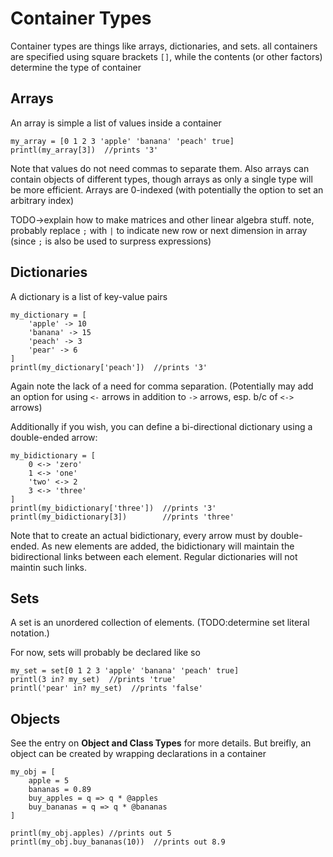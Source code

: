 # Container Types

Container types are things like arrays, dictionaries, and sets. all containers are specified using square brackets `[]`, while the contents (or other factors) determine the type of container

## Arrays

An array is simple a list of values inside a container

```dewy
my_array = [0 1 2 3 'apple' 'banana' 'peach' true]
printl(my_array[3])  //prints '3'
```

Note that values do not need commas to separate them. Also arrays can contain objects of different types, though arrays as only a single type will be more efficient. Arrays are 0-indexed (with potentially the option to set an arbitrary index)

TODO->explain how to make matrices and other linear algebra stuff. note, probably replace `;` with `|` to indicate new row or next dimension in array (since `;` is also be used to surpress expressions)

## Dictionaries

A dictionary is a list of key-value pairs

```dewy
my_dictionary = [
    'apple' -> 10
    'banana' -> 15
    'peach' -> 3
    'pear' -> 6
]
printl(my_dictionary['peach'])  //prints '3'
```

Again note the lack of a need for comma separation. (Potentially may add an option for using `<-` arrows in addition to `->` arrows, esp. b/c of `<->` arrows)

Additionally if you wish, you can define a bi-directional dictionary using a double-ended arrow:

```dewy
my_bidictionary = [
    0 <-> 'zero'
    1 <-> 'one'
    'two' <-> 2
    3 <-> 'three'
]
printl(my_bidictionary['three'])  //prints '3'
printl(my_bidictionary[3])        //prints 'three'
```

Note that to create an actual bidictionary, every arrow must by double-ended. As new elements are added, the bidictionary will maintain the bidirectional links between each element. Regular dictionaries will not maintin such links.

## Sets

A set is an unordered collection of elements. (TODO:determine set literal notation.)

For now, sets will probably be declared like so

```dewy
my_set = set[0 1 2 3 'apple' 'banana' 'peach' true]
printl(3 in? my_set)  //prints 'true'
printl('pear' in? my_set)  //prints 'false'
```


## Objects

See the entry on **Object and Class Types** for more details. But breifly, an object can be created by wrapping declarations in a container

```dewy
my_obj = [
    apple = 5
    bananas = 0.89
    buy_apples = q => q * @apples
    buy_bananas = q => q * @bananas
]

printl(my_obj.apples) //prints out 5
printl(my_obj.buy_bananas(10))  //prints out 8.9
```